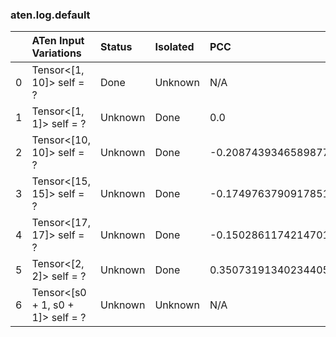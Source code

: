 ### aten.log.default
|    | ATen Input Variations             | Status   | Isolated   | PCC                  | Host   |
|---:|:----------------------------------|:---------|:-----------|:---------------------|:-------|
|  0 | Tensor<[1, 10]> self = ?          | Done     | Unknown    | N/A                  | N/A    |
|  1 | Tensor<[1, 1]> self = ?           | Unknown  | Done       | 0.0                  | 0      |
|  2 | Tensor<[10, 10]> self = ?         | Unknown  | Done       | -0.20874393465898772 | 0      |
|  3 | Tensor<[15, 15]> self = ?         | Unknown  | Done       | -0.1749763790917851  | 0      |
|  4 | Tensor<[17, 17]> self = ?         | Unknown  | Done       | -0.1502861174214701  | 0      |
|  5 | Tensor<[2, 2]> self = ?           | Unknown  | Done       | 0.35073191340234405  | 0      |
|  6 | Tensor<[s0 + 1, s0 + 1]> self = ? | Unknown  | Unknown    | N/A                  | N/A    |


